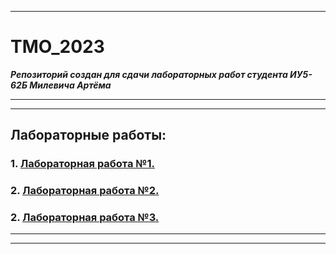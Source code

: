 ___
# ТМО_2023
***Репозиторий создан для сдачи лабораторных работ студента ИУ5-62Б Милевича Артёма***
___
___
## Лабораторные работы:
### 1. [Лабораторная работа №1.](https://github.com/orrambo/TMO_2023/tree/main/lab1) 

### 2. [Лабораторная работа №2.](https://github.com/orrambo/TMO_2023/tree/main/lab2) 

### 2. [Лабораторная работа №3.](https://github.com/orrambo/TMO_2023/tree/main/lab3) 

___
___
